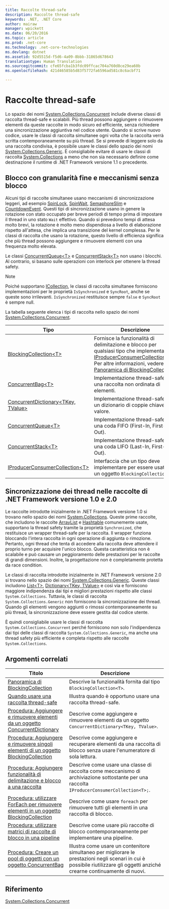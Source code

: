 ```yaml
---
title: Raccolte thread-safe
description: Raccolte thread-safe
keywords: .NET, .NET Core
author: mairaw
manager: wpickett
ms.date: 06/20/2016
ms.topic: article
ms.prod: .net-core
ms.technology: .net-core-technologies
ms.devlang: dotnet
ms.assetid: 92d5515d-f5d6-4a09-8bbb-31865d678643
translationtype: Human Translation
ms.sourcegitcommit: cfe65fcba1b3fdc09ffcac704a760d8ce29ea60b
ms.openlocfilehash: 421d46585b5d83f5772fa6596ad581c8c6acbf71

---
```


# <a name="threadsafe-collections"></a>Raccolte thread-safe

Lo spazio dei nomi [System.Collections.Concurrent](https://docs.microsoft.com/dotnet/core/api/System.Collections.Concurrent) include diverse classi di raccolta thread-safe e scalabili. Più thread possono aggiungere o rimuovere elementi da queste raccolte in modo sicuro ed efficiente, senza richiedere una sincronizzazione aggiuntiva nel codice utente. Quando si scrive nuovo codice, usare le classi di raccolta simultanee ogni volta che la raccolta verrà scritta contemporaneamente su più thread. Se si prevede di leggere solo da una raccolta condivisa, è possibile usare le classi dello spazio dei nomi [System.Collections.Generic](https://docs.microsoft.com/dotnet/core/api/System.Collections.Generic). È consigliabile evitare di usare le classi di raccolta [System.Collections](https://docs.microsoft.com/dotnet/core/api/System.Collections) a meno che non sia necessario definire come destinazione il runtime di .NET Framework versione 1.1 o precedente.

## <a name="finegrained-locking-and-lockfree-mechanisms"></a>Blocco con granularità fine e meccanismi senza blocco

Alcuni tipi di raccolte simultanee usano meccanismi di sincronizzazione leggeri, ad esempio [SpinLock](https://docs.microsoft.com/dotnet/core/api/System.Threading.SpinLock), [SpinWait](https://docs.microsoft.com/dotnet/core/api/System.Threading.SpinWait), [SemaphoreSlim](https://docs.microsoft.com/dotnet/core/api/System.Threading.SemaphoreSlim) e [CountdownEvent](https://docs.microsoft.com/dotnet/core/api/System.Threading.CountdownEvent). Questi tipi di sincronizzazione usano in genere la rotazione con stato occupato per breve periodi di tempo prima di impostare il thread in uno stato `Wait` effettivo. Quando si prevedono tempi di attesa molto brevi, la rotazione è molto meno dispendiosa a livello di elaborazione rispetto all'attesa, che implica una transizione del kernel complessa. Per le classi di raccolta che usano la rotazione, questo livello di efficienza significa che più thread possono aggiungere e rimuovere elementi con una frequenza molto elevata.

Le classi [ConcurrentQueue&lt;T&gt;](https://docs.microsoft.com/dotnet/core/api/System.Collections.Concurrent.ConcurrentQueue-1) e [ConcurrentStack&lt;T&gt;](https://docs.microsoft.com/dotnet/core/api/System.Collections.Concurrent.ConcurrentStack-1) non usano i blocchi. Al contrario, si basano sulle operazioni con interlock per ottenere la thread safety.

> [!NOTE]
> Poiché supportano [ICollection](https://docs.microsoft.com/dotnet/core/api/System.Collections.ICollection), le classi di raccolta simultanee forniscono implementazioni per le proprietà `IsSynchronized` e `SyncRoot`, anche se queste sono irrilevanti. `IsSynchronized` restituisce sempre `false` e `SyncRoot` è sempre null.

La tabella seguente elenca i tipi di raccolta nello spazio dei nomi [System.Collections.Concurrent](https://docs.microsoft.com/dotnet/core/api/System.Collections.Concurrent).

Tipo | Descrizione
---- | -----------
[BlockingCollection&lt;T&gt;](https://docs.microsoft.com/dotnet/core/api/System.Collections.Concurrent.BlockingCollection-1) | Fornisce la funzionalità di delimitazione e blocco per qualsiasi tipo che implementa [IProducerConsumerCollection&lt;T&gt;](https://docs.microsoft.com/dotnet/core/api/System.Collections.Concurrent.IProducerConsumerCollection-1). Per altre informazioni, vedere [Panoramica di BlockingCollection](blockingcollection-overview.md).
[ConcurrentBag&lt;T&gt;](https://docs.microsoft.com/dotnet/core/api/System.Collections.Concurrent.ConcurrentBag-1) | Implementazione thread-safe di una raccolta non ordinata di elementi.
[ConcurrentDictionary&lt;TKey, TValue&gt;](https://docs.microsoft.com/dotnet/core/api/System.Collections.Concurrent.ConcurrentDictionary-2) | Implementazione thread-safe di un dizionario di coppie chiave-valore.
[ConcurrentQueue&lt;T&gt;](https://docs.microsoft.com/dotnet/core/api/System.Collections.Concurrent.ConcurrentQueue-1) | Implementazione thread-safe di una coda FIFO (First-In, First-Out).
[ConcurrentStack&lt;T&gt;](https://docs.microsoft.com/dotnet/core/api/System.Collections.Concurrent.ConcurrentStack-1) | Implementazione thread-safe di una coda LIFO (Last-In, First-Out).
[IProducerConsumerCollection&lt;T&gt;](https://docs.microsoft.com/dotnet/core/api/System.Collections.Concurrent.IProducerConsumerCollection-1) | Interfaccia che un tipo deve implementare per essere usato in un oggetto `BlockingCollection`.

## <a name="thread-synchronization-in-the-net-framework-version-10-and-20-collections"></a>Sincronizzazione dei thread nelle raccolte di .NET Framework versione 1.0 e 2.0

Le raccolte introdotte inizialmente in .NET Framework versione 1.0 si trovano nello spazio dei nomi [System.Collections](https://docs.microsoft.com/dotnet/core/api/System.Collections). Queste prime raccolte, che includono le raccolte [ArrayList](https://docs.microsoft.com/dotnet/core/api/System.Collections.ArrayList) e [Hashtable](https://docs.microsoft.com/dotnet/core/api/System.Collections.Hashtable) comunemente usate, supportano la thread safety tramite la proprietà `Synchronized`, che restituisce un wrapper thread-safe per la raccolta. Il wrapper funziona bloccando l'intera raccolta in ogni operazione di aggiunta o rimozione. Pertanto, ogni thread che tenta di accedere alla raccolta deve attendere il proprio turno per acquisire l'unico blocco. Questa caratteristica non è scalabile e può causare un peggioramento delle prestazioni per le raccolte di grandi dimensioni. Inoltre, la progettazione non è completamente protetta da race condition. 

Le classi di raccolta introdotte inizialmente in .NET Framework versione 2.0 si trovano nello spazio dei nomi [System.Collections.Generic](https://docs.microsoft.com/dotnet/core/api/System.Collections.Generic). Queste classi includono [List&lt;T&gt;](https://docs.microsoft.com/dotnet/core/api/System.Collections.Generic.List-1), [Dictionary&lt;TKey, TValue&gt;](https://docs.microsoft.com/dotnet/core/api/System.Collections.Generic.Dictionary-2) e così via e forniscono maggiore indipendenza dai tipi e migliori prestazioni rispetto alle classi `System.Collections`. Tuttavia, le classi di raccolta `System.Collections.Generic` non forniscono la sincronizzazione dei thread. Quando gli elementi vengono aggiunti o rimossi contemporaneamente su più thread, la sincronizzazione deve essere gestita dal codice utente.

È quindi consigliabile usare le classi di raccolta `System.Collections.Concurrent` perché forniscono non solo l'indipendenza dai tipi delle classi di raccolta `System.Collections.Generic`, ma anche una thread safety più efficiente e completa rispetto alle raccolte `System.Collections`.

## <a name="related-topics"></a>Argomenti correlati

Titolo | Descrizione
----- | -----------
[Panoramica di BlockingCollection](blockingcollection-overview.md) | Descrive la funzionalità fornita dal tipo `BlockingCollection<T>`.
[Quando usare una raccolta thread-safe](when-to-use-a-thread-safe-collection.md) | Illustra quando è opportuno usare una raccolta thread-safe.
[Procedura: Aggiungere e rimuovere elementi da un oggetto ConcurrentDictionary](how-to-add-and-remove-items.md) | Descrive come aggiungere e rimuovere elementi da un oggetto `ConcurrentDictionary<TKey, TValue>`.
[Procedura: Aggiungere e rimuovere singoli elementi di un oggetto BlockingCollection](how-to-add-and-take-items.md) | Descrive come aggiungere e recuperare elementi da una raccolta di blocco senza usare l'enumeratore di sola lettura.
[Procedura: Aggiungere funzionalità di delimitazione e blocco a una raccolta](how-to-add-bounding-and-blocking.md ) | Descrive come usare una classe di raccolta come meccanismo di archiviazione sottostante per una raccolta `IProducerConsumerCollection<T>;`.
[Procedura: utilizzare ForEach per rimuovere elementi in un oggetto BlockingCollection](how-to-use-foreach-to-remove.md ) | Descrive come usare `foreach` per rimuovere tutti gli elementi in una raccolta di blocco.
[Procedura: utilizzare matrici di raccolte di blocco in una pipeline](how-to-use-arrays-of-blockingcollections.md) | Descrive come usare più raccolte di blocco contemporaneamente per implementare una pipeline.
[Procedura: Creare un pool di oggetti con un oggetto ConcurrentBag](how-to-create-an-object-pool.md) | Illustra come usare un contenitore simultaneo per migliorare le prestazioni negli scenari in cui è possibile riutilizzare gli oggetti anziché crearne continuamente di nuovi.

## <a name="reference"></a>Riferimento

[System.Collections.Concurrent](https://docs.microsoft.com/dotnet/core/api/System.Collections.Concurrent)






 





<!--HONumber=Nov16_HO1-->


